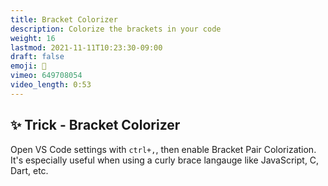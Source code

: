 ```yaml
---
title: Bracket Colorizer
description: Colorize the brackets in your code
weight: 16
lastmod: 2021-11-11T10:23:30-09:00
draft: false
emoji: 🌈
vimeo: 649708054
video_length: 0:53
---
```


## ✨ Trick - Bracket Colorizer

Open VS Code settings with `ctrl+,`, then enable Bracket Pair Colorization. It's especially useful when using a curly brace langauge like JavaScript, C, Dart, etc.


